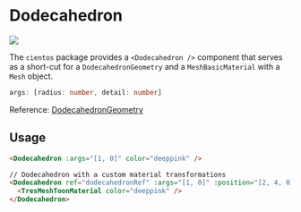 # Dodecahedron <Badge type="warning" text="^1.6.0" />

![](/cientos/dodecahedron.png)

The `cientos` package provides a `<Dodecahedron />` component that serves as a short-cut for a `DodecahedronGeometry` and a `MeshBasicMaterial` with a `Mesh` object.

```typescript
args: [radius: number, detail: number]
```

Reference: [DodecahedronGeometry](https://threejs.org/docs/?q=dode#api/en/geometries/DodecahedronGeometry)

## Usage

```html
<Dodecahedron :args="[1, 0]" color="deeppink" />

// Dodecahedron with a custom material transformations
<Dodecahedron ref="dodecahedronRef" :args="[1, 0]" :position="[2, 4, 0]">
  <TresMeshToonMaterial color="deeppink" />
</Dodecahedron>
```

